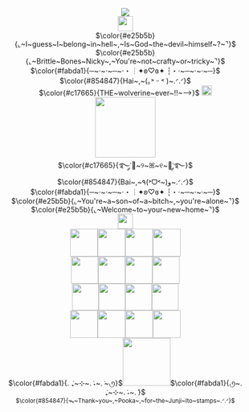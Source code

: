 <p align="center">
 <a href="https://visitcount.itsvg.in">
  <img src="https://visitcount.itsvg.in/api?id=LuvUrGutz&label=%CB%86%F0%90%83%B7%CB%86&color=10&icon=7&pretty=true" /> <br />
</a>
 <img src="https://file.garden/Zlo7whFY2AfQROME/Tumblr_l_206283575022602.jpg" "width="" height="30"> <br />
  $\color{#e25b5b}{⌞~I~guess~I~belong~in~hell~,~Is~God~the~devil~himself~?~⌝}$<br /> 
 $\color{#e25b5b}{⌞~Brittle~Bones~Nicky~,~You're~not~crafty~or~tricky~⌝}$ <br /> 
 $\color{#fabda1}{─~·~·~─~·・┆✦ʚ♡ɞ✦ ┆・·~─~·~·~─}$<br />
 $\color{#854847}{Hai~,~(｡˃ ᵕ ˂ )~.ᐟ.ᐟ}$ <br />
$\color{#c17665}{THE~wolverine~ever~!!~—>}$ <a href="https://github.com/MoiiMemeMoitie"><img src="https://files.catbox.moe/60hbmn.gif" "width="" height=20" > </a> <br />
<img src="https://file.garden/Zlo7whFY2AfQROME/20240910_060339.jpg" "width="" height="120"> <br />
  $\color{#c17665}{࿐༘་🐺~୨~ꕤ~୧~🐇་༘࿐}$ <br />
  $\color{#854847}{Bai~,~٩(˃ᗜ˂~)و~.ᐟ.ᐟ}$<br />
  $\color{#fabda1}{─~·~·~─~·・┆✦ʚ♡ɞ✦ ┆・·~─~·~·~─}$<br />
  $\color{#e25b5b}{⌞~You're~a~son~of~a~bitch~,~you're~alone~⌝}$ <br /> 
 $\color{#e25b5b}{⌞~Welcome~to~your~new~home~⌝}$<br />
 <img src="https://file.garden/Zlo7whFY2AfQROME/Tumblr_l_206285126638910.jpg" "width="" height="30"> <br />
 <img src="https://files.catbox.moe/quctil.gif" "width="" height="55"><img src="https://files.catbox.moe/ojboij.gif" "width="" height="55"><img src="https://files.catbox.moe/igz5ao.gif" "width="" height="55"><img src="https://files.catbox.moe/4os0jv.gif" "width="" height="55"> <br />
 <img src="https://files.catbox.moe/2qo1ye.jpg" "width="" height="54"><img src="https://files.catbox.moe/bedq7w.png" "width="" height="54"><img src="https://files.catbox.moe/xbu5dw.png" "width="" height="54"><img src="https://files.catbox.moe/i6jrbi.png" "width="" height="54"> <br />
 <img src="https://files.catbox.moe/nh4qhx.gif" "width="" height="53"><img src="https://files.catbox.moe/i7i9v1.gif" "width="" height="53"><img src="https://files.catbox.moe/nxjhm9.gif" "width="" height="53"><img src="https://files.catbox.moe/0hqtqu.gif" "width="" height="53"> <br />
 <img src="https://files.catbox.moe/b1r2f6.jpg" "width="" height="55"><img src="https://files.catbox.moe/zjg7li.jpg" "width="" height="55"><img src="https://files.catbox.moe/tb0e5q.jpg" "width="" height="55"><img src="https://files.catbox.moe/mqrwyr.jpg" "width="" height="55"> <br  />
$\color{#fabda1}{. ݁₊~⊹~. ݁˖~. ݁~৻ꪆ}$<img src="https://files.catbox.moe/7uzw9t.jpg" "width="" height="95">$\color{#fabda1}{৻ꪆ~. ݁₊~⊹~. ݁˖~. ݁}$ <br />
 <sub/> $\color{#854847}{ᯓ~Thank~you~,~Pooka~,~for~the~Junji~Ito~stamps~.ᐟ.ᐟ}$</sub> <br />
</div>
